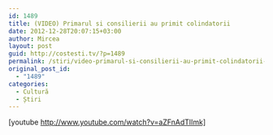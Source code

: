```yaml
---
id: 1489
title: (VIDEO) Primarul si consilierii au primit colindatorii
date: 2012-12-28T20:07:15+03:00
author: Mircea
layout: post
guid: http://costesti.tv/?p=1489
permalink: /stiri/video-primarul-si-consilierii-au-primit-colindatorii-2/
original_post_id:
  - "1489"
categories:
  - Cultură
  - Știri
---
```

[youtube http://www.youtube.com/watch?v=aZFnAdTlImk]